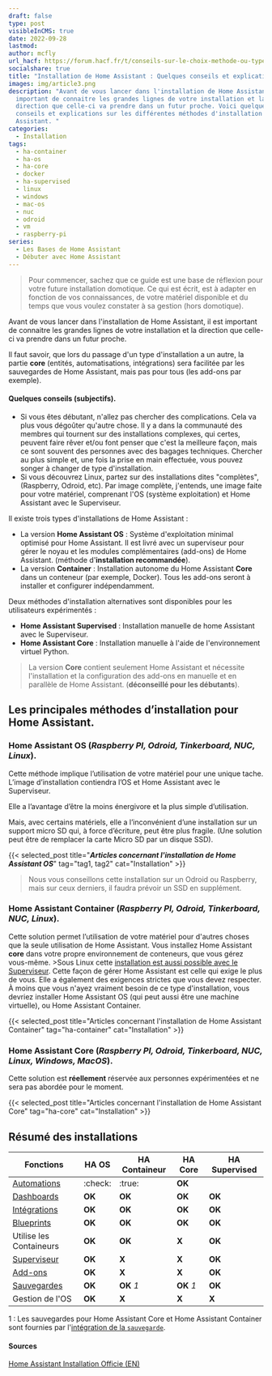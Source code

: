 ```yaml
---
draft: false
type: post
visibleInCMS: true
date: 2022-09-28
lastmod:
author: mcfly
url_hacf: https://forum.hacf.fr/t/conseils-sur-le-choix-methode-ou-type-dinstallation/2068
socialshare: true
title: "Installation de Home Assistant : Quelques conseils et explications"
images: img/article3.png
description: "Avant de vous lancer dans l'installation de Home Assistant, il est
  important de connaitre les grandes lignes de votre installation et la
  direction que celle-ci va prendre dans un futur proche. Voici quelques
  conseils et explications sur les différentes méthodes d'installation de Home
  Assistant. "
categories:
  - Installation
tags:
  - ha-container
  - ha-os
  - ha-core
  - docker
  - ha-supervised
  - linux
  - windows
  - mac-os
  - nuc
  - odroid
  - vm
  - raspberry-pi
series:
  - Les Bases de Home Assistant
  - Débuter avec Home Assistant
---
```

> Pour commencer, sachez que ce guide est une base de réflexion pour votre future installation domotique. Ce qui est écrit, est à adapter en fonction de vos connaissances, de votre matériel disponible et du temps que vous voulez constater à sa gestion (hors domotique). 

Avant de vous lancer dans l'installation de Home Assistant, il est important de connaitre les grandes lignes de votre installation et la direction que celle-ci va prendre dans un futur proche.

Il faut savoir, que lors du passage d'un type d'installation a un autre, la partie **core** (entités, automatisations, intégrations) sera facilitée par les sauvegardes de Home Assistant, mais pas pour tous (les add-ons par exemple).

#### Quelques conseils (subjectifs).

* Si vous êtes débutant, n'allez pas chercher des complications. Cela va plus vous dégoûter qu'autre chose. Il y a dans la communauté des membres qui tournent sur des installations complexes, qui certes, peuvent faire rêver et/ou font penser que c'est la meilleure façon, mais ce sont souvent des personnes avec des bagages techniques. Chercher au plus simple et, une fois la prise en main effectuée, vous pouvez songer à changer de type d'installation.
* Si vous découvrez Linux, partez sur des installations dites "complètes", (Raspberry, Odroid, etc). Par image complète, j'entends, une image faite pour votre matériel, comprenant l'OS (système exploitation) et Home Assistant avec le Superviseur.

Il existe trois types d'installations de Home Assistant : 

* La version **Home Assistant OS** : Système d'exploitation minimal optimisé pour Home Assistant. Il est livré avec un superviseur pour gérer le noyau et les modules complémentaires (add-ons) de Home Assistant. (méthode d'**installation recommandée**).
* La version **Container** : Installation autonome du Home Assistant **Core** dans un conteneur (par exemple, Docker). Tous les add-ons seront à installer et configurer indépendamment.

Deux méthodes d'installation alternatives sont disponibles pour les utilisateurs expérimentés :

* **Home Assistant Supervised** : Installation manuelle de home Assistant avec le Superviseur.
* **Home Assistant Core** : Installation manuelle à l'aide de l'environnement virtuel Python.
    

> La version **Core** contient seulement Home Assistant et nécessite l'installation et la configuration des add-ons en manuelle et en parallèle de Home Assistant. (**déconseillé pour les débutants**).

## Les principales méthodes d’installation pour Home Assistant.

### Home Assistant OS (*Raspberry PI, Odroid, Tinkerboard, NUC, Linux*).

Cette méthode implique l’utilisation de votre matériel pour une unique tache. L’image d’installation contiendra l’OS et Home Assistant avec le Superviseur.

Elle a l’avantage d’être la moins énergivore et la plus simple d’utilisation.

Mais, avec certains matériels, elle a l’inconvénient d’une installation sur un support micro SD qui, à force d’écriture, peut être plus fragile. (Une solution peut être de remplacer la carte Micro SD par un disque SSD).

{{< selected_post title="***Articles concernant l'installation de Home Assistant OS***" tag="tag1, tag2" cat="Installation" >}}

>Nous vous conseillons cette installation sur un Odroid ou Raspberry, mais sur ceux derniers, il faudra prévoir un SSD en supplément.

### Home Assistant Container (*Raspberry PI, Odroid, Tinkerboard, NUC, Linux*).

Cette solution permet l’utilisation de votre matériel pour d'autres choses que la seule utilisation de Home Assistant.
Vous installez Home Assistant **core** dans votre propre environnement de conteneurs, que vous gérez vous-même.
&gt;Sous Linux cette [installation est aussi possible avec le Superviseur](https://github.com/home-assistant/supervised-installer). Cette façon de gérer Home Assistant est celle qui exige le plus de vous. Elle a également des exigences strictes que vous devez respecter. À moins que vous n'ayez vraiment besoin de ce type d'installation, vous devriez installer Home Assistant OS (qui peut aussi être une machine virtuelle), ou Home Assistant Container.

{{< selected_post title="Articles concernant l'installation de Home Assistant Container" tag="ha-container" cat="Installation" >}}


### Home Assistant Core (*Raspberry PI, Odroid, Tinkerboard, NUC, Linux, Windows, MacOS*).

Cette solution est **réellement** réservée aux personnes expérimentées et ne sera pas abordée pour le moment.

{{< selected_post title="Articles concernant l'installation de Home Assistant Core" tag="ha-core" cat="Installation" >}}

## Résumé des installations

| Fonctions                                                                             | HA OS   | HA Containeur | HA Core    | HA Supervised |
| ------------------------------------------------------------------------------------- | ------- | ------------- | ---------- | ------------- |
| [Automations](https://www.home-assistant.io/docs/automation)                          | :check: | :true:        | **OK**     |               |
| [Dashboards](https://www.home-assistant.io/dashboards)                                | **OK**  | **OK**        | **OK**     | **OK**        |
| [Intégrations](https://www.home-assistant.io/integrations)                            | **OK**  | **OK**        | **OK**     | **OK**        |
| [Blueprints](https://www.home-assistant.io/docs/blueprint)                            | **OK**  | **OK**        | **OK**     | **OK**        |
| Utilise les Containeurs                                                               | **OK**  | **OK**        | **X**      | **OK**        |
| [Superviseur](https://www.home-assistant.io/docs/glossary/#home-assistant-supervisor) | **OK**  | **X**         | **X**      | **OK**        |
| [Add-ons](https://www.home-assistant.io/addons)                                       | **OK**  | **X**         | **X**      | **OK**        |
| [Sauvegardes](https://www.home-assistant.io/common-tasks/os/#backups)                 | **OK**  | **OK** *1*    | **OK** *1* | **OK**        |
| Gestion de l'OS                                                                       | **OK**  | **X**         | **X**      | **X**         |

1 : Les sauvegardes pour Home Assistant Core et Home Assistant Container sont fournies par l'[intégration de la `sauvegarde`](https://www.home-assistant.io/integrations/backup).

#### Sources

[Home Assistant Installation Officie (EN)](https://www.home-assistant.io/installation/)